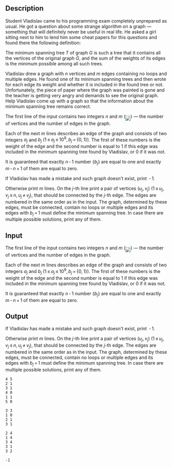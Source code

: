 ## Description

<div><p>Student Vladislav came to his programming exam completely unprepared as usual. He got a question about some strange algorithm on a graph&nbsp;— something that will definitely never be useful in real life. He asked a girl sitting next to him to lend him some cheat papers for this questions and found there the following definition:</p><p><span class="tex-font-style-it">The minimum spanning tree</span> <span class="tex-span"><i>T</i></span> of graph <span class="tex-span"><i>G</i></span> is such a tree that it contains all the vertices of the original graph <span class="tex-span"><i>G</i></span>, and the sum of the weights of its edges is the minimum possible among all such trees.</p><p>Vladislav drew a graph with <span class="tex-span"><i>n</i></span> vertices and <span class="tex-span"><i>m</i></span> edges containing no loops and multiple edges. He found one of its minimum spanning trees and then wrote for each edge its weight and whether it is included in the found tree or not. Unfortunately, the piece of paper where the graph was painted is gone and the teacher is getting very angry and demands to see the original graph. Help Vladislav come up with a graph so that the information about the minimum spanning tree remains correct.</p></div><div class="input-specification"><p>The first line of the input contains two integers <span class="tex-span"><i>n</i></span> and <span class="tex-span"><i>m</i></span> (<img align="middle" class="tex-formula" src="file://d0CVKanT.png" style="max-width: 100.0%;max-height: 100.0%;">)&nbsp;— the number of vertices and the number of edges in the graph.</p><p>Each of the next <span class="tex-span"><i>m</i></span> lines describes an edge of the graph and consists of two integers <span class="tex-span"><i>a</i><sub class="lower-index"><i>j</i></sub></span> and <span class="tex-span"><i>b</i><sub class="lower-index"><i>j</i></sub></span> (<span class="tex-span">1 ≤ <i>a</i><sub class="lower-index"><i>j</i></sub> ≤ 10<sup class="upper-index">9</sup>, <i>b</i><sub class="lower-index"><i>j</i></sub> = {0, 1}</span>). The first of these numbers is the weight of the edge and the second number is equal to <span class="tex-span">1</span> if this edge was included in the minimum spanning tree found by Vladislav, or <span class="tex-span">0</span> if it was not.</p><p>It is guaranteed that exactly <span class="tex-span"><i>n</i> - 1</span> number <span class="tex-span">{<i>b</i><sub class="lower-index"><i>j</i></sub>}</span> are equal to one and exactly <span class="tex-span"><i>m</i> - <i>n</i> + 1</span> of them are equal to zero.</p></div><div class="output-specification"><p>If Vladislav has made a mistake and such graph doesn't exist, print <span class="tex-span"> - 1</span>.</p><p>Otherwise print <span class="tex-span"><i>m</i></span> lines. On the <span class="tex-span"><i>j</i></span>-th line print a pair of vertices <span class="tex-span">(<i>u</i><sub class="lower-index"><i>j</i></sub>, <i>v</i><sub class="lower-index"><i>j</i></sub>)</span> (<span class="tex-span">1 ≤ <i>u</i><sub class="lower-index"><i>j</i></sub>, <i>v</i><sub class="lower-index"><i>j</i></sub> ≤ <i>n</i>, <i>u</i><sub class="lower-index"><i>j</i></sub> ≠ <i>v</i><sub class="lower-index"><i>j</i></sub></span>), that should be connected by the <span class="tex-span"><i>j</i></span>-th edge. The edges are numbered in the same order as in the input. The graph, determined by these edges, must be connected, contain no loops or multiple edges and its edges with <span class="tex-span"><i>b</i><sub class="lower-index"><i>j</i></sub> = 1</span> must define the minimum spanning tree. In case there are multiple possible solutions, print any of them.</p></div>

## Input

<p>The first line of the input contains two integers <span class="tex-span"><i>n</i></span> and <span class="tex-span"><i>m</i></span> (<img align="middle" class="tex-formula" src="file://d0CVKanT.png" style="max-width: 100.0%;max-height: 100.0%;">)&nbsp;— the number of vertices and the number of edges in the graph.</p><p>Each of the next <span class="tex-span"><i>m</i></span> lines describes an edge of the graph and consists of two integers <span class="tex-span"><i>a</i><sub class="lower-index"><i>j</i></sub></span> and <span class="tex-span"><i>b</i><sub class="lower-index"><i>j</i></sub></span> (<span class="tex-span">1 ≤ <i>a</i><sub class="lower-index"><i>j</i></sub> ≤ 10<sup class="upper-index">9</sup>, <i>b</i><sub class="lower-index"><i>j</i></sub> = {0, 1}</span>). The first of these numbers is the weight of the edge and the second number is equal to <span class="tex-span">1</span> if this edge was included in the minimum spanning tree found by Vladislav, or <span class="tex-span">0</span> if it was not.</p><p>It is guaranteed that exactly <span class="tex-span"><i>n</i> - 1</span> number <span class="tex-span">{<i>b</i><sub class="lower-index"><i>j</i></sub>}</span> are equal to one and exactly <span class="tex-span"><i>m</i> - <i>n</i> + 1</span> of them are equal to zero.</p>

## Output

<p>If Vladislav has made a mistake and such graph doesn't exist, print <span class="tex-span"> - 1</span>.</p><p>Otherwise print <span class="tex-span"><i>m</i></span> lines. On the <span class="tex-span"><i>j</i></span>-th line print a pair of vertices <span class="tex-span">(<i>u</i><sub class="lower-index"><i>j</i></sub>, <i>v</i><sub class="lower-index"><i>j</i></sub>)</span> (<span class="tex-span">1 ≤ <i>u</i><sub class="lower-index"><i>j</i></sub>, <i>v</i><sub class="lower-index"><i>j</i></sub> ≤ <i>n</i>, <i>u</i><sub class="lower-index"><i>j</i></sub> ≠ <i>v</i><sub class="lower-index"><i>j</i></sub></span>), that should be connected by the <span class="tex-span"><i>j</i></span>-th edge. The edges are numbered in the same order as in the input. The graph, determined by these edges, must be connected, contain no loops or multiple edges and its edges with <span class="tex-span"><i>b</i><sub class="lower-index"><i>j</i></sub> = 1</span> must define the minimum spanning tree. In case there are multiple possible solutions, print any of them.</p>





```input1
4 5
2 1
3 1
4 0
1 1
5 0

```




```input2
3 3
1 0
2 1
3 1

```




```output1
2 4
1 4
3 4
3 1
3 2

```




```output2
-1

```


